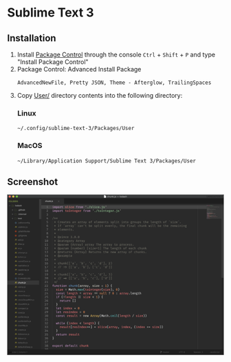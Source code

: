 # Sublime Text 3

## Installation

1. Install [Package Control](https://packagecontrol.io/) through the console `Ctrl` + `Shift` + `P` and type "Install Package Control"
2. Package Control: Advanced Install Package
    ```
    AdvancedNewFile, Pretty JSON, Theme - Afterglow, TrailingSpaces
    ```
3. Copy [User/](User/) directory contents into the following directory:
    ### Linux
    ```
    ~/.config/sublime-text-3/Packages/User
    ```
    ### MacOS
    ```
    ~/Library/Application Support/Sublime Text 3/Packages/User
    ```

## Screenshot

![Sublime Text 3](sublime.png "Sublime Text 3 Screenshot")
